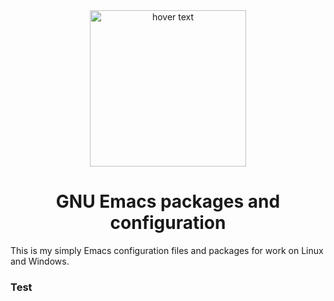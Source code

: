 <div align="center">
  <img src="https://github.com/SciBourne/emacs.d/raw/master/emacs.png" width="250" title="hover text">
  <h1>GNU Emacs packages and configuration</h1>
</div>


<p>This is my simply Emacs configuration files and packages for work on Linux and Windows.</p>


<h3>Test</h3>
